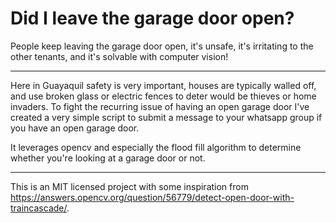 # Did I leave the garage door open?

People keep leaving the garage door open, it's unsafe, it's irritating to the other tenants, and it's solvable with computer vision!

----


Here in Guayaquil safety is very important, houses are typically walled off, and use broken glass or electric fences to deter would be thieves or home invaders. To fight the recurring issue of having an open garage door I've created a very simple script to submit a message to your whatsapp group if you have an open garage door.

It leverages opencv and especially the flood fill algorithm to determine whether you're looking at a garage door or not.

----
This is an MIT licensed project with some inspiration from https://answers.opencv.org/question/56779/detect-open-door-with-traincascade/. 

